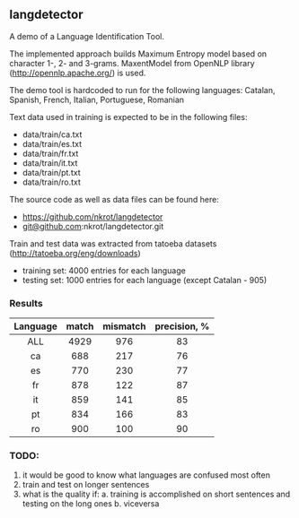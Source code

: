 ## langdetector

A demo of a Language Identification Tool.

The implemented approach builds Maximum Entropy model based on character 1-, 2- and 3-grams.
MaxentModel from OpenNLP library (http://opennlp.apache.org/) is used.

The demo tool is hardcoded to run for the following languages:
  Catalan, Spanish, French, Italian, Portuguese, Romanian

Text data used in training is expected to be in the following files:

- data/train/ca.txt
- data/train/es.txt
- data/train/fr.txt
- data/train/it.txt
- data/train/pt.txt
- data/train/ro.txt  
  
The source code as well as data files can be found here:

- https://github.com/nkrot/langdetector
- git@github.com:nkrot/langdetector.git

Train and test data was extracted from tatoeba datasets (http://tatoeba.org/eng/downloads)
- training set: 4000 entries for each language 
- testing set:  1000 entries for each language (except Catalan - 905)

### Results

| Language | match | mismatch | precision, % |
|:--------:|:-----:|:--------:|:------------:|
|  ALL     | 4929  |   976    |  83          |
|   ca     |  688  |   217    |  76          |
|   es     |  770  |   230    |  77          |
|   fr     |  878  |   122    |  87          |
|   it     |  859  |   141    |  85          |
|   pt     |  834  |   166    |  83          |
|   ro     |  900  |   100    |  90          |

### TODO:

 1. it would be good to know what languages are confused most often
 2. train and test on longer sentences
 3. what is the quality if:
     a. training is accomplished on short sentences and testing on the long ones
     b. viceversa

